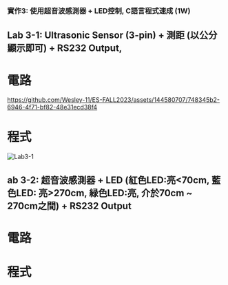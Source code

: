 ### 實作3: 使用超音波感測器 + LED控制, C語言程式速成 (1W)
## Lab 3-1: Ultrasonic Sensor (3-pin) + 測距 (以公分顯示即可) + RS232 Output,
# 電路
https://github.com/Wesley-11/ES-FALL2023/assets/144580707/748345b2-6946-4f71-bf82-48e31ecd38f4
# 程式
![Lab3-1](https://github.com/Wesley-11/ES-FALL2023/assets/144580707/edb13a79-5045-4c31-9c9e-62d51413fba6)

## ab 3-2: 超音波感測器 + LED (紅色LED:亮<70cm, 藍色LED: 亮>270cm, 緑色LED:亮, 介於70cm ~ 270cm之間) + RS232 Output
# 電路

# 程式
